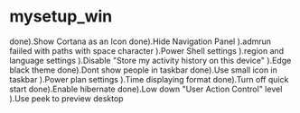 # mysetup_win
done).Show Cortana as an Icon
done).Hide Navigation Panel
).admrun faiiled with paths with space character
).Power Shell settings
).region and language settings
).Disable "Store my activity history on this device"
).Edge black theme
done).Dont show people in taskbar
done).Use small icon in taskbar
).Power plan settings
).Time displaying format
done).Turn off quick start
done).Enable hibernate
done).Low down "User Action Control" level
).Use peek to preview desktop
